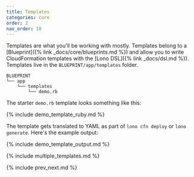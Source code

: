 ```yaml
---
title: Templates
categories: core
order: 2
nav_order: 10
---
```


Templates are what you'll be working with mostly.  Templates belong to a [Blueprint]({% link _docs/core/blueprints.md %}) and allow you to write CloudFormation templates with the [Lono DSL]({% link _docs/dsl.md %}).  Templates live in the `BLUEPRINT/app/templates` folder.

    BLUEPRINT
    └── app
        └── templates
            └── demo.rb

The starter `demo.rb` template looks something like this:

{% include demo_template_ruby.md %}

The template gets translated to YAML as part of `lono cfn deploy` or `lono generate`.  Here's the example output:

{% include demo_template_output.md %}

{% include multiple_templates.md %}

{% include prev_next.md %}
